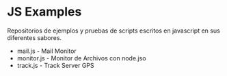 # JS Examples

Repositorios de ejemplos y pruebas de scripts escritos en javascript en sus diferentes sabores.


* mail.js - Mail Monitor
* monitor.js	- Monitor de Archivos con node.jso
* track.js - Track Server GPS
